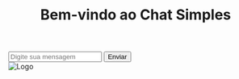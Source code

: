 <!DOCTYPE html>
<html lang="pt-BR">
<head>
    <meta charset="UTF-8">
    <meta name="viewport" content="width=device-width, initial-scale=1.0">
    <title>Chat Simples</title>
    <link rel="stylesheet" href="styles.css">
</head>
<body>
    <div class="container">
        <header>
            <h1>Bem-vindo ao Chat Simples</h1>
        </header>
        <main>
            <div id="chat" class="chat-box">
                <!-- Mensagens aparecerão aqui -->
            </div>
            <div id="message-input" class="message-input">
                <input type="text" id="message" placeholder="Digite sua mensagem">
                <button id="send-button">Enviar</button>
            </div>
        </main>
        <footer>
            <img src="Logo.png" alt="Logo" class="logo">
        </footer>
    </div>
    <script src="app.js"></script>
</body>
</html>

